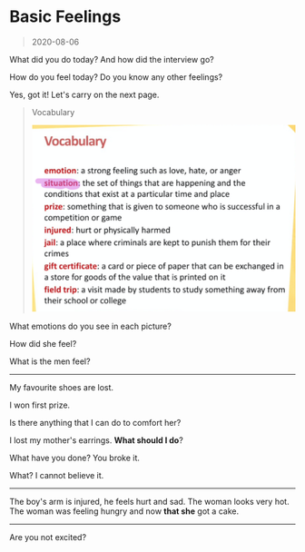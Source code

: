 # Basic Feelings
> 2020-08-06

What did you do today?
And how did the interview go?

How do you feel today?
Do you know any other feelings?

Yes, got it!
Let's carry on the next page.

> Vocabulary
> 
> ![01](./img/bf01.png)

What emotions do you see in each picture?

How did she feel?

What is the men feel?

---

My favourite shoes are lost.

I won first prize.

Is there anything that I can do to comfort her?

I lost my mother's earrings. **What should I do**?

What have you done? You broke it.

What? I cannot believe it.

---

The boy's arm is injured, he feels hurt and sad.
The woman looks very hot.
The woman was feeling hungry and now **that she** got a cake.

---
Are you not excited? <br>



